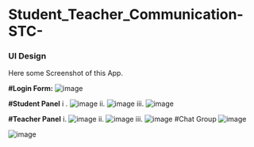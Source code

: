 # Student_Teacher_Communication-STC-
### UI Design
Here some Screenshot of this App.

**#Login Form:**
![image](https://user-images.githubusercontent.com/37795928/61733810-6e660e00-ada2-11e9-8fe6-5b31ab868654.png)

**#Student Panel**
i . 
![image](https://user-images.githubusercontent.com/37795928/61733842-7cb42a00-ada2-11e9-8e42-6ac3f5a6b8b0.png)
ii. 
![image](https://user-images.githubusercontent.com/37795928/61733875-8d64a000-ada2-11e9-90fe-b200da6e472a.png)
iii.
![image](https://user-images.githubusercontent.com/37795928/61733958-be44d500-ada2-11e9-854b-65a696bf9dc9.png)

**#Teacher Panel**
i.
![image](https://user-images.githubusercontent.com/37795928/61733924-ad945f00-ada2-11e9-9c58-cacbf6ae7f8f.png)
ii.
![image](https://user-images.githubusercontent.com/37795928/61733982-cdc41e00-ada2-11e9-8ee5-4438e53b9dd1.png)
iii.
![image](https://user-images.githubusercontent.com/37795928/61734021-e2081b00-ada2-11e9-80ea-576e02c8956f.png)
#Chat Group
![image](https://user-images.githubusercontent.com/37795928/61734149-2b586a80-ada3-11e9-9514-5f12bac0c616.png)


![image](https://user-images.githubusercontent.com/37795928/61734225-58a51880-ada3-11e9-8f10-71704c8a400b.png)

